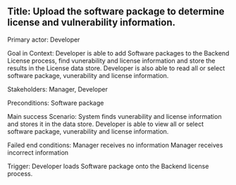 ## Title: Upload the software package to determine license and vulnerability information.

Primary actor: Developer

Goal in Context: Developer is able to add Software packages to the Backend License process, find vunerability and license information and store the results in the License data store. Developer is also able to read all or select software package, vunerability and license information.

Stakeholders: Manager, Developer

Preconditions: Software package

Main success Scenario: System finds vunerability and license information and stores it in the data store.
                       Developer is able to view all or select software package, vunerability and license information.

Failed end conditions: Manager receives no information
                       Manager receives incorrect information 

Trigger: Developer loads Software package onto the Backend license process.


